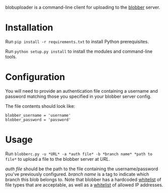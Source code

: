 blobuploader is a command-line client for uploading to the [blobber] server.

Installation
============

Run `pip install -r requirements.txt` to install Python prerequisites.

Run `python setup.py install` to install the modules and command-line tools.

Configuration
=============

You will need to provide an authentication file containing a username and password matching those you specified in your blobber server config.

The file contents should look like:

````
blobber_username = 'username'
blobber_password = 'password'
````

Usage
=====

Run `blobberc.py -u *URL* -a *auth file* -b *branch name* *path to file*` to upload a file to the blobber server at *URL*.

*auth file* should be the path to the file containing the username/password you've previously configured. *branch name* is a tag to indicate which branch this blob belongs to. Note that blobber has a hardcoded [whitelist] of file types that are acceptable, as well as a [whitelist] of allowed IP addresses.

[blobber]: https://github.com/mozilla/build-blobber
[whitelist]: https://github.com/mozilla/build-blobber/blob/master/blobber/config.py#L6
